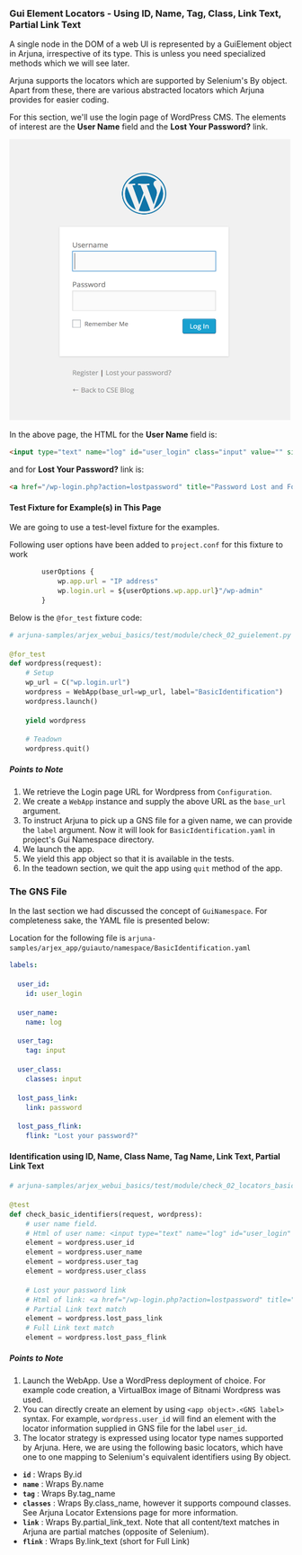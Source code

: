 ### Gui Element Locators - Using ID, Name, Tag, Class, Link Text, Partial Link Text

A single node in the DOM of a web UI is represented by a GuiElement object in Arjuna, irrespective of its type. This is unless you need specialized methods which we will see later.

Arjuna supports the locators which are supported by Selenium's By object. Apart from these, there are various abstracted locators which Arjuna provides for easier coding.

For this section, we'll use the login page of WordPress CMS. The elements of interest are the **User Name** field and the **Lost Your Password?** link.

<img src="img/wp_login.png" height="500" width="500">

In the above page, the HTML for the **User Name** field is:

```html
<input type="text" name="log" id="user_login" class="input" value="" size="20">
```

and for **Lost Your Password?** link is:

```html
<a href="/wp-login.php?action=lostpassword" title="Password Lost and Found">Lost your password?</a>
```

#### Test Fixture for Example(s) in This Page

We are going to use a test-level fixture for the examples.

Following user options have been added to `project.conf` for this fixture to work

```javascript
        userOptions {
	        wp.app.url = "IP address"
	        wp.login.url = ${userOptions.wp.app.url}"/wp-admin"
        }
```

Below is the `@for_test` fixture code:

```python
# arjuna-samples/arjex_webui_basics/test/module/check_02_guielement.py

@for_test
def wordpress(request):
    # Setup
    wp_url = C("wp.login.url")
    wordpress = WebApp(base_url=wp_url, label="BasicIdentification")
    wordpress.launch()
    
    yield wordpress
    
    # Teadown    
    wordpress.quit()
```

##### Points to Note
1. We retrieve the Login page URL for Wordpress from `Configuration`.
2. We create a `WebApp` instance and supply the above URL as the `base_url` argument.
3. To instruct Arjuna to pick up a GNS file for a given name, we can provide the `label` argument. Now it will look for `BasicIdentification.yaml` in project's Gui Namespace directory.
3. We launch the app.
4. We yield this app object so that it is available in the tests.
5. In the teadown section, we quit the app using `quit` method of the app.


### The GNS File

In the last section we had discussed the concept of `GuiNamespace`. For completeness sake, the YAML file is presented below:

Location for the following file is `arjuna-samples/arjex_app/guiauto/namespace/BasicIdentification.yaml`

```YAML
labels:

  user_id:
    id: user_login

  user_name:
    name: log

  user_tag:
    tag: input

  user_class:
    classes: input

  lost_pass_link:
    link: password

  lost_pass_flink:
    flink: "Lost your password?"
```

#### Identification using ID, Name, Class Name, Tag Name, Link Text, Partial Link Text

```python
# arjuna-samples/arjex_webui_basics/test/module/check_02_locators_basic.py

@test
def check_basic_identifiers(request, wordpress):
    # user name field.
    # Html of user name: <input type="text" name="log" id="user_login" class="input" value="" size="20">
    element = wordpress.user_id
    element = wordpress.user_name
    element = wordpress.user_tag
    element = wordpress.user_class

    # Lost your password link
    # Html of link: <a href="/wp-login.php?action=lostpassword" title="Password Lost and Found">Lost your password?</a>
    # Partial Link text match
    element = wordpress.lost_pass_link
    # Full Link text match
    element = wordpress.lost_pass_flink
```

##### Points to Note
1. Launch the WebApp. Use a WordPress deployment of choice. For example code creation, a VirtualBox image of Bitnami Wordpress was used.
2. You can directly create an element by using `<app object>.<GNS label>` syntax. For example, `wordpress.user_id` will find an element with the locator information supplied in GNS file for the label `user_id`.
3. The locator strategy is expressed using locator type names supported by Arjuna. Here, we are using the following basic locators, which have one to one mapping to Selenium's equivalent identifiers using By object.
- **`id`** : Wraps By.id
- **`name`** : Wraps By.name
- **`tag`** : Wraps By.tag_name
- **`classes`** : Wraps By.class_name, however it supports compound classes. See Arjuna Locator Extensions page for more information.
- **`link`** : Wraps By.partial_link_text. Note that all content/text matches in Arjuna are partial matches (opposite of Selenium).
- **`flink`** : Wraps By.link_text (short for Full Link)